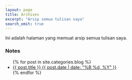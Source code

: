 ```yaml
---
layout: page
title: Archives
excerpt: "Arsip semua tulisan saya"
search_omit: true
---
```


<p>Ini adalah halaman yang memuat arsip semua tulisan saya.</p>

<h3>Notes</h3>
<ul class="post-list">
{% for post in site.categories.blog %} 
  <li><article><a href="{{ site.url }}{{ post.url }}">{{ post.title }} <span class="entry-date"><time datetime="{{ post.date | date_to_xmlschema }}">{{ post.date | date: "%B %d, %Y" }}</time></span></a></article></li>
{% endfor %}
</ul>
